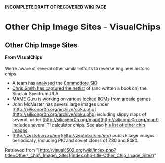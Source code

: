 **INCOMPLETE DRAFT OF RECOVERED WIKI PAGE**

# Other Chip Image Sites - VisualChips

## Other Chip Image Sites

#### From VisualChips

We're aware of several other similar efforts to reverse engineer historic chips

- A team has [analysed](http://oms.wmhost.com/misc/) the [Commodore SID](http://oms.wmhost.com/misc/IMPORTANT!.htm)
- [Chris Smith has captured the netlist](http://www.zxdesign.info/book/insideULA.shtml) of (and written a book on) the Sinclair Spectrum ULA
- MAME Guru is [working on various locked ROMs](http://guru.mameworld.info/decap/) from arcade games
- John McMaster has several large images under [http://siliconpr0n.org/archive/doku.php](http://siliconpr0n.org/archive/doku.php) including slippy maps of several, under [http://siliconpr0n.org/map/](http://siliconpr0n.org/map/) Includes several TI calculator chips. See also [his list of other chip images](https://siliconpr0n.org/archive/doku.php?id=digitized).
- [http://zeptobars.ru/en/](http://zeptobars.ru/en/) publish large images periodically, including PIC and soviet clones of Z80 and 8080.

Retrieved from "[http://visual6502.org/wiki/index.php?title=Other\_Chip\_Image\_Sites](index.php-title-Other_Chip_Image_Sites)"

